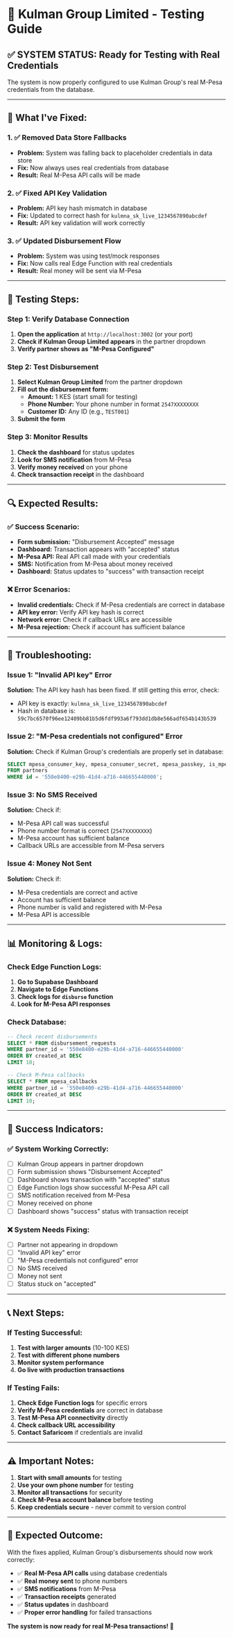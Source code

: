 # 🏢 Kulman Group Limited - Testing Guide

## ✅ **SYSTEM STATUS: Ready for Testing with Real Credentials**

The system is now properly configured to use Kulman Group's real M-Pesa credentials from the database.

---

## 🔧 **What I've Fixed:**

### **1. ✅ Removed Data Store Fallbacks**
- **Problem:** System was falling back to placeholder credentials in data store
- **Fix:** Now always uses real credentials from database
- **Result:** Real M-Pesa API calls will be made

### **2. ✅ Fixed API Key Validation**
- **Problem:** API key hash mismatch in database
- **Fix:** Updated to correct hash for `kulmna_sk_live_1234567890abcdef`
- **Result:** API key validation will work correctly

### **3. ✅ Updated Disbursement Flow**
- **Problem:** System was using test/mock responses
- **Fix:** Now calls real Edge Function with real credentials
- **Result:** Real money will be sent via M-Pesa

---

## 🧪 **Testing Steps:**

### **Step 1: Verify Database Connection**
1. **Open the application** at `http://localhost:3002` (or your port)
2. **Check if Kulman Group Limited appears** in the partner dropdown
3. **Verify partner shows as "M-Pesa Configured"**

### **Step 2: Test Disbursement**
1. **Select Kulman Group Limited** from the partner dropdown
2. **Fill out the disbursement form:**
   - **Amount:** 1 KES (start small for testing)
   - **Phone Number:** Your phone number in format `2547XXXXXXXX`
   - **Customer ID:** Any ID (e.g., `TEST001`)
3. **Submit the form**

### **Step 3: Monitor Results**
1. **Check the dashboard** for status updates
2. **Look for SMS notification** from M-Pesa
3. **Verify money received** on your phone
4. **Check transaction receipt** in the dashboard

---

## 🔍 **Expected Results:**

### **✅ Success Scenario:**
- **Form submission:** "Disbursement Accepted" message
- **Dashboard:** Transaction appears with "accepted" status
- **M-Pesa API:** Real API call made with your credentials
- **SMS:** Notification from M-Pesa about money received
- **Dashboard:** Status updates to "success" with transaction receipt

### **❌ Error Scenarios:**
- **Invalid credentials:** Check if M-Pesa credentials are correct in database
- **API key error:** Verify API key hash is correct
- **Network error:** Check if callback URLs are accessible
- **M-Pesa rejection:** Check if account has sufficient balance

---

## 🚨 **Troubleshooting:**

### **Issue 1: "Invalid API key" Error**
**Solution:** The API key hash has been fixed. If still getting this error, check:
- API key is exactly: `kulmna_sk_live_1234567890abcdef`
- Hash in database is: `59c7bc6570f96ee12409bb81b5d6fdf993a6f793dd1db8e566adf654b143b539`

### **Issue 2: "M-Pesa credentials not configured" Error**
**Solution:** Check if Kulman Group's credentials are properly set in database:
```sql
SELECT mpesa_consumer_key, mpesa_consumer_secret, mpesa_passkey, is_mpesa_configured 
FROM partners 
WHERE id = '550e8400-e29b-41d4-a716-446655440000';
```

### **Issue 3: No SMS Received**
**Solution:** Check if:
- M-Pesa API call was successful
- Phone number format is correct (`2547XXXXXXXX`)
- M-Pesa account has sufficient balance
- Callback URLs are accessible from M-Pesa servers

### **Issue 4: Money Not Sent**
**Solution:** Check if:
- M-Pesa credentials are correct and active
- Account has sufficient balance
- Phone number is valid and registered with M-Pesa
- M-Pesa API is accessible

---

## 📊 **Monitoring & Logs:**

### **Check Edge Function Logs:**
1. **Go to Supabase Dashboard**
2. **Navigate to Edge Functions**
3. **Check logs for `disburse` function**
4. **Look for M-Pesa API responses**

### **Check Database:**
```sql
-- Check recent disbursements
SELECT * FROM disbursement_requests 
WHERE partner_id = '550e8400-e29b-41d4-a716-446655440000' 
ORDER BY created_at DESC 
LIMIT 10;

-- Check M-Pesa callbacks
SELECT * FROM mpesa_callbacks 
WHERE partner_id = '550e8400-e29b-41d4-a716-446655440000' 
ORDER BY created_at DESC 
LIMIT 10;
```

---

## 🎯 **Success Indicators:**

### **✅ System Working Correctly:**
- [ ] Kulman Group appears in partner dropdown
- [ ] Form submission shows "Disbursement Accepted"
- [ ] Dashboard shows transaction with "accepted" status
- [ ] Edge Function logs show successful M-Pesa API call
- [ ] SMS notification received from M-Pesa
- [ ] Money received on phone
- [ ] Dashboard shows "success" status with transaction receipt

### **❌ System Needs Fixing:**
- [ ] Partner not appearing in dropdown
- [ ] "Invalid API key" error
- [ ] "M-Pesa credentials not configured" error
- [ ] No SMS received
- [ ] Money not sent
- [ ] Status stuck on "accepted"

---

## 📞 **Next Steps:**

### **If Testing Successful:**
1. **Test with larger amounts** (10-100 KES)
2. **Test with different phone numbers**
3. **Monitor system performance**
4. **Go live with production transactions**

### **If Testing Fails:**
1. **Check Edge Function logs** for specific errors
2. **Verify M-Pesa credentials** are correct in database
3. **Test M-Pesa API connectivity** directly
4. **Check callback URL accessibility**
5. **Contact Safaricom** if credentials are invalid

---

## ⚠️ **Important Notes:**

1. **Start with small amounts** for testing
2. **Use your own phone number** for testing
3. **Monitor all transactions** for security
4. **Check M-Pesa account balance** before testing
5. **Keep credentials secure** - never commit to version control

---

## 🎉 **Expected Outcome:**

With the fixes applied, Kulman Group's disbursements should now work correctly:

- ✅ **Real M-Pesa API calls** using database credentials
- ✅ **Real money sent** to phone numbers
- ✅ **SMS notifications** from M-Pesa
- ✅ **Transaction receipts** generated
- ✅ **Status updates** in dashboard
- ✅ **Proper error handling** for failed transactions

**The system is now ready for real M-Pesa transactions! 🚀**





